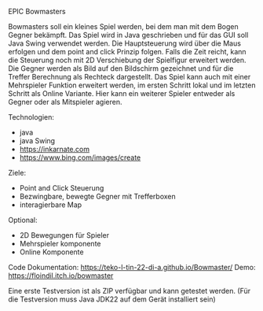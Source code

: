 EPIC Bowmasters

Bowmasters soll ein kleines Spiel werden, bei dem man mit dem Bogen Gegner bekämpft.
Das Spiel wird in Java geschrieben und für das GUI soll Java Swing verwendet werden.
Die Hauptsteuerung wird über die Maus erfolgen und dem point and click Prinzip folgen.
Falls die Zeit reicht, kann die Steuerung noch mit 2D Verschiebung der Spielfigur erweitert werden.
Die Gegner werden als Bild auf den Bildschirm gezeichnet und für die Treffer Berechnung als Rechteck dargestellt.
Das Spiel kann auch mit einer Mehrspieler Funktion erweitert werden, im ersten Schritt lokal und im letzten Schritt als Online Variante.
Hier kann ein weiterer Spieler entweder als Gegner oder als Mitspieler agieren.

Technologien:
- java
- java Swing
- https://inkarnate.com
- https://www.bing.com/images/create

Ziele:
- Point and Click Steuerung
- Bezwingbare, bewegte Gegner mit Trefferboxen
- interagierbare Map

Optional:
- 2D Bewegungen für Spieler
- Mehrspieler komponente
- Online Komponente

Code Dokumentation: https://teko-l-tin-22-di-a.github.io/Bowmaster/
Demo: https://floindil.itch.io/bowmaster

Eine erste Testversion ist als ZIP verfügbar und kann getestet werden.
(Für die Testversion muss Java JDK22 auf dem Gerät installiert sein)